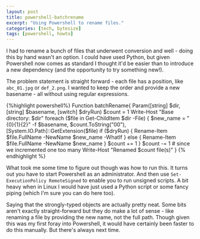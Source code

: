 ```yaml
---
layout: post
title: powershell-batchrename
excerpt: "Using Powershell to rename files."
categories: [tech, bytesize]
tags: [powershell, howto]
---
```


I had to rename a bunch of files that underwent conversion and well - doing this by hand wasn't an option. I could have used Python, but given Powershell now comes as standard I thought it'd be easier than to introduce a new dependency (and the opportunity to try something new!).

The problem statement is straight forward - each file has a position, like `abc_01.jpg` or `def_2.png`. I wanted to keep the order and provide a new basename - all without using regular expressions.

{%highlight powershell%}
Function batchRename{
    Param([string] $dir, [string] $basename, [switch] $dryRun)
    $count = 1
    Write-Host "Base directory: $dir"
    foreach ($file in Get-ChildItem $dir -File) {
        $new_name = "{0}{1}{2}" -f $basename, $count.ToString("00"), [System.IO.Path]::GetExtension($file)
        if ($dryRun) {
            Rename-Item $file.FullName -NewName $new_name -WhatIf
        }
        else {
            Rename-Item $file.FullName -NewName $new_name
        }
        $count += 1
    }
    $count -= 1 # since we incremented one too many
    Write-Host "Renamed $count file(s)"
}
{% endhighlight %}

What took me some time to figure out though was how to run this. It turns out you have to start Powershell as an administrator. And then use `Set-ExecutionPolicy RemoteSigned` to enable you to run unsigned scripts. A bit heavy when in Linux I would have just used a Python script or some fancy piping (which I'm sure you can do here too).

Saying that the strongly-typed objects are actually pretty neat. Some bits aren't exactly straight-forward but they do make a lot of sense - like renaming a file by providing the new name, not the full path. Though given this was my first foray into Powershell, it would have certainly been faster to do this manually. But there's always next time.

